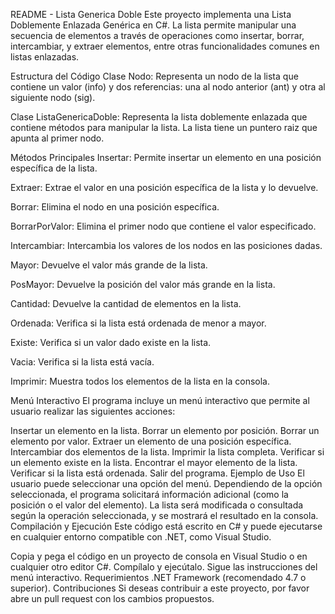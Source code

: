 README - Lista Generica Doble
Este proyecto implementa una Lista Doblemente Enlazada Genérica en C#. La lista permite manipular una secuencia de elementos a través de operaciones como insertar, borrar, intercambiar, y extraer elementos, entre otras funcionalidades comunes en listas enlazadas.

Estructura del Código
Clase Nodo: Representa un nodo de la lista que contiene un valor (info) y dos referencias: una al nodo anterior (ant) y otra al siguiente nodo (sig).

Clase ListaGenericaDoble: Representa la lista doblemente enlazada que contiene métodos para manipular la lista. La lista tiene un puntero raiz que apunta al primer nodo.

Métodos Principales
Insertar: Permite insertar un elemento en una posición específica de la lista.

Extraer: Extrae el valor en una posición específica de la lista y lo devuelve.

Borrar: Elimina el nodo en una posición específica.

BorrarPorValor: Elimina el primer nodo que contiene el valor especificado.

Intercambiar: Intercambia los valores de los nodos en las posiciones dadas.

Mayor: Devuelve el valor más grande de la lista.

PosMayor: Devuelve la posición del valor más grande en la lista.

Cantidad: Devuelve la cantidad de elementos en la lista.

Ordenada: Verifica si la lista está ordenada de menor a mayor.

Existe: Verifica si un valor dado existe en la lista.

Vacia: Verifica si la lista está vacía.

Imprimir: Muestra todos los elementos de la lista en la consola.

Menú Interactivo
El programa incluye un menú interactivo que permite al usuario realizar las siguientes acciones:

Insertar un elemento en la lista.
Borrar un elemento por posición.
Borrar un elemento por valor.
Extraer un elemento de una posición específica.
Intercambiar dos elementos de la lista.
Imprimir la lista completa.
Verificar si un elemento existe en la lista.
Encontrar el mayor elemento de la lista.
Verificar si la lista está ordenada.
Salir del programa.
Ejemplo de Uso
El usuario puede seleccionar una opción del menú.
Dependiendo de la opción seleccionada, el programa solicitará información adicional (como la posición o el valor del elemento).
La lista será modificada o consultada según la operación seleccionada, y se mostrará el resultado en la consola.
Compilación y Ejecución
Este código está escrito en C# y puede ejecutarse en cualquier entorno compatible con .NET, como Visual Studio.

Copia y pega el código en un proyecto de consola en Visual Studio o en cualquier otro editor C#.
Compílalo y ejecútalo.
Sigue las instrucciones del menú interactivo.
Requerimientos
.NET Framework (recomendado 4.7 o superior).
Contribuciones
Si deseas contribuir a este proyecto, por favor abre un pull request con los cambios propuestos.
